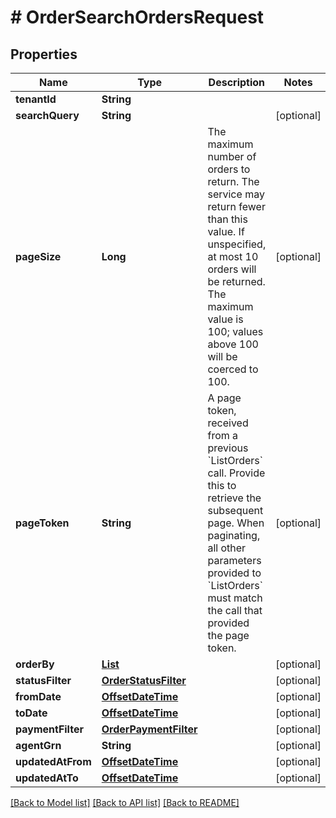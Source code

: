 # # OrderSearchOrdersRequest


## Properties 


Name | Type | Description | Notes
------------ | ------------- | ------------- | -------------
**tenantId**| **String** |   |
**searchQuery**| **String** |   | [optional]
**pageSize**| **Long** | The maximum number of orders to return. The service may return fewer than this value. If unspecified, at most 10 orders will be returned. The maximum value is 100; values above 100 will be coerced to 100.  | [optional]
**pageToken**| **String** | A page token, received from a previous &#x60;ListOrders&#x60; call. Provide this to retrieve the subsequent page.   When paginating, all other parameters provided to &#x60;ListOrders&#x60; must match the call that provided the page token.  | [optional]
**orderBy**| [**List<OrderOrderBy>**](OrderOrderBy.md) |   | [optional]
**statusFilter**| [**OrderStatusFilter**](OrderStatusFilter.md) |   | [optional]
**fromDate**| [**OffsetDateTime**](OffsetDateTime.md) |   | [optional]
**toDate**| [**OffsetDateTime**](OffsetDateTime.md) |   | [optional]
**paymentFilter**| [**OrderPaymentFilter**](OrderPaymentFilter.md) |   | [optional]
**agentGrn**| **String** |   | [optional]
**updatedAtFrom**| [**OffsetDateTime**](OffsetDateTime.md) |   | [optional]
**updatedAtTo**| [**OffsetDateTime**](OffsetDateTime.md) |   | [optional]


[[Back to Model list]](../../README.md#models) [[Back to API list]](../../README.md#endpoints) [[Back to README]](../../README.md)

